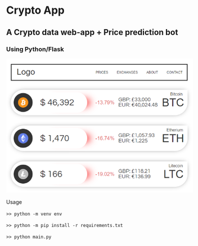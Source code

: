 # Crypto App
## A Crypto data web-app + Price prediction bot
### Using Python/Flask

![Screenshot](/screenshots/screenshot1.png)

Usage

```>> python -m venv env```

```>> python -m pip install -r requirements.txt```

```>> python main.py```
